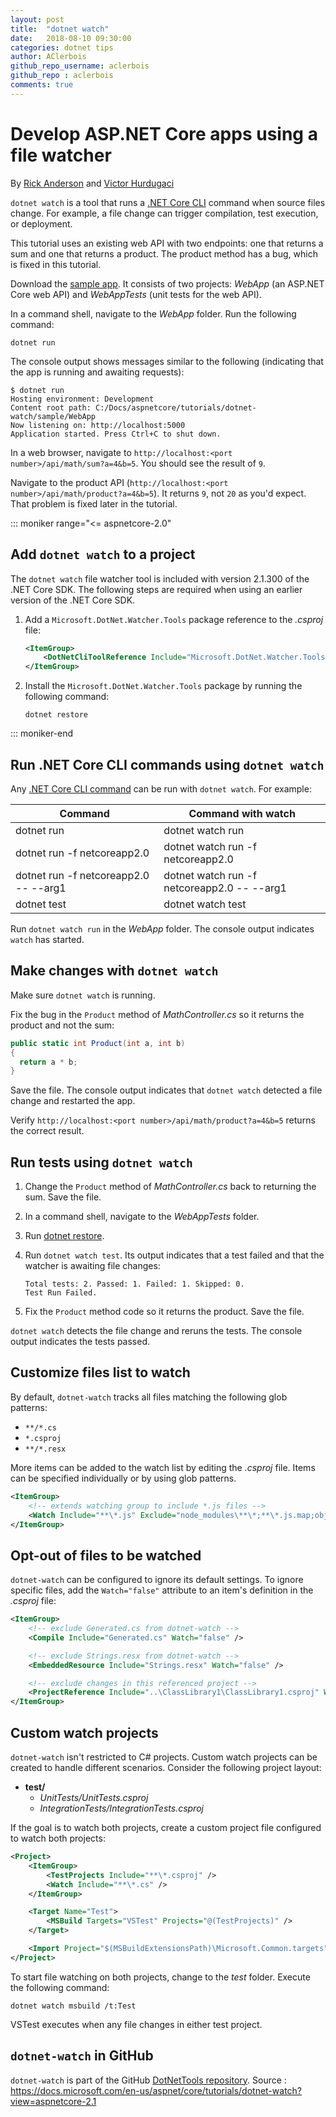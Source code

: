```yaml
---
layout: post
title:  "dotnet watch"
date:   2018-08-10 09:30:00
categories: dotnet tips
author: AClerbois
github_repo_username: aclerbois
github_repo : aclerbois
comments: true
---
```


# Develop ASP.NET Core apps using a file watcher

By [Rick Anderson](https://twitter.com/RickAndMSFT) and [Victor Hurdugaci](https://twitter.com/victorhurdugaci)

`dotnet watch` is a tool that runs a [.NET Core CLI](/dotnet/core/tools) command when source files change. For example, a file change can trigger compilation, test execution, or deployment.

This tutorial uses an existing web API with two endpoints: one that returns a sum and one that returns a product. The product method has a bug, which is fixed in this tutorial.

Download the [sample app](https://github.com/aspnet/Docs/tree/master/aspnetcore/tutorials/dotnet-watch/sample). It consists of two projects: *WebApp* (an ASP.NET Core web API) and *WebAppTests* (unit tests for the web API).

In a command shell, navigate to the *WebApp* folder. Run the following command:

```console
dotnet run
```

The console output shows messages similar to the following (indicating that the app is running and awaiting requests):

```console
$ dotnet run
Hosting environment: Development
Content root path: C:/Docs/aspnetcore/tutorials/dotnet-watch/sample/WebApp
Now listening on: http://localhost:5000
Application started. Press Ctrl+C to shut down.
```

In a web browser, navigate to `http://localhost:<port number>/api/math/sum?a=4&b=5`. You should see the result of `9`.

Navigate to the product API (`http://localhost:<port number>/api/math/product?a=4&b=5`). It returns `9`, not `20` as you'd expect. That problem is fixed later in the tutorial.

::: moniker range="<= aspnetcore-2.0"

## Add `dotnet watch` to a project

The `dotnet watch` file watcher tool is included with version 2.1.300 of the .NET Core SDK. The following steps are required when using an earlier version of the .NET Core SDK.

1. Add a `Microsoft.DotNet.Watcher.Tools` package reference to the *.csproj* file:

    ```xml
    <ItemGroup>
        <DotNetCliToolReference Include="Microsoft.DotNet.Watcher.Tools" Version="2.0.0" />
    </ItemGroup>
    ```

1. Install the `Microsoft.DotNet.Watcher.Tools` package by running the following command:

    ```console
    dotnet restore
    ```

::: moniker-end

## Run .NET Core CLI commands using `dotnet watch`

Any [.NET Core CLI command](/dotnet/core/tools#cli-commands) can be run with `dotnet watch`. For example:

| Command | Command with watch |
| ---- | ----- |
| dotnet run | dotnet watch run |
| dotnet run -f netcoreapp2.0 | dotnet watch run -f netcoreapp2.0 |
| dotnet run -f netcoreapp2.0 -- --arg1 | dotnet watch run -f netcoreapp2.0 -- --arg1 |
| dotnet test | dotnet watch test |

Run `dotnet watch run` in the *WebApp* folder. The console output indicates `watch` has started.

## Make changes with `dotnet watch`

Make sure `dotnet watch` is running.

Fix the bug in the `Product` method of *MathController.cs* so it returns the product and not the sum:

```csharp
public static int Product(int a, int b)
{
  return a * b;
}
```

Save the file. The console output indicates that `dotnet watch` detected a file change and restarted the app.

Verify `http://localhost:<port number>/api/math/product?a=4&b=5` returns the correct result.

## Run tests using `dotnet watch`

1. Change the `Product` method of *MathController.cs* back to returning the sum. Save the file.
1. In a command shell, navigate to the *WebAppTests* folder.
1. Run [dotnet restore](/dotnet/core/tools/dotnet-restore).
1. Run `dotnet watch test`. Its output indicates that a test failed and that the watcher is awaiting file changes:

     ```console
     Total tests: 2. Passed: 1. Failed: 1. Skipped: 0.
     Test Run Failed.
     ```

1. Fix the `Product` method code so it returns the product. Save the file.

`dotnet watch` detects the file change and reruns the tests. The console output indicates the tests passed.

## Customize files list to watch

By default, `dotnet-watch` tracks all files matching the following glob patterns:

* `**/*.cs`
* `*.csproj`
* `**/*.resx`

More items can be added to the watch list by editing the *.csproj* file. Items can be specified individually or by using glob patterns.

```xml
<ItemGroup>
    <!-- extends watching group to include *.js files -->
    <Watch Include="**\*.js" Exclude="node_modules\**\*;**\*.js.map;obj\**\*;bin\**\*" />
</ItemGroup>
```

## Opt-out of files to be watched

`dotnet-watch` can be configured to ignore its default settings. To ignore specific files, add the `Watch="false"` attribute to an item's definition in the *.csproj* file:

```xml
<ItemGroup>
    <!-- exclude Generated.cs from dotnet-watch -->
    <Compile Include="Generated.cs" Watch="false" />

    <!-- exclude Strings.resx from dotnet-watch -->
    <EmbeddedResource Include="Strings.resx" Watch="false" />

    <!-- exclude changes in this referenced project -->
    <ProjectReference Include="..\ClassLibrary1\ClassLibrary1.csproj" Watch="false" />
</ItemGroup>
```

## Custom watch projects

`dotnet-watch` isn't restricted to C# projects. Custom watch projects can be created to handle different scenarios. Consider the following project layout:

* **test/**
  * *UnitTests/UnitTests.csproj*
  * *IntegrationTests/IntegrationTests.csproj*

If the goal is to watch both projects, create a custom project file configured to watch both projects:

```xml
<Project>
    <ItemGroup>
        <TestProjects Include="**\*.csproj" />
        <Watch Include="**\*.cs" />
    </ItemGroup>

    <Target Name="Test">
        <MSBuild Targets="VSTest" Projects="@(TestProjects)" />
    </Target>

    <Import Project="$(MSBuildExtensionsPath)\Microsoft.Common.targets" />
</Project>
```

To start file watching on both projects, change to the *test* folder. Execute the following command:

```console
dotnet watch msbuild /t:Test
```

VSTest executes when any file changes in either test project.

## `dotnet-watch` in GitHub

`dotnet-watch` is part of the GitHub [DotNetTools repository](https://github.com/aspnet/DotNetTools/tree/master/src/dotnet-watch).
Source : https://docs.microsoft.com/en-us/aspnet/core/tutorials/dotnet-watch?view=aspnetcore-2.1
